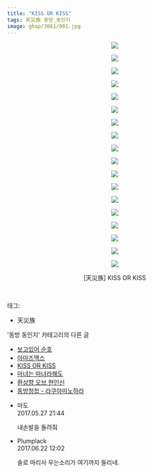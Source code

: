 ```yaml
---
title: "KISS OR KISS"
tags: 天災族 동방_동인지
image: ghap/3061/001.jpg
---
```

<div class="article">
<p style="text-align: center; clear: none; float: none;"><img src="{{ site.nasurl }}/ghap/3061/001.jpg"/></p>
<p style="text-align: center; clear: none; float: none;"><img src="{{ site.nasurl }}/ghap/3061/002.jpg"/></p>
<p style="text-align: center; clear: none; float: none;"><img src="{{ site.nasurl }}/ghap/3061/003.jpg"/></p>
<p style="text-align: center; clear: none; float: none;"><img src="{{ site.nasurl }}/ghap/3061/004.jpg"/></p>
<p style="text-align: center; clear: none; float: none;"><img src="{{ site.nasurl }}/ghap/3061/005.jpg"/></p>
<p style="text-align: center; clear: none; float: none;"><img src="{{ site.nasurl }}/ghap/3061/006.jpg"/></p>
<p style="text-align: center; clear: none; float: none;"><img src="{{ site.nasurl }}/ghap/3061/007.jpg"/></p>
<p style="text-align: center; clear: none; float: none;"><img src="{{ site.nasurl }}/ghap/3061/008.jpg"/></p>
<p style="text-align: center; clear: none; float: none;"><img src="{{ site.nasurl }}/ghap/3061/009.jpg"/></p>
<p style="text-align: center; clear: none; float: none;"><img src="{{ site.nasurl }}/ghap/3061/010.jpg"/></p>
<p style="text-align: center; clear: none; float: none;"><img src="{{ site.nasurl }}/ghap/3061/011.jpg"/></p>
<p style="text-align: center; clear: none; float: none;"><img src="{{ site.nasurl }}/ghap/3061/012.jpg"/></p>
<p style="text-align: center; clear: none; float: none;"><img src="{{ site.nasurl }}/ghap/3061/013.jpg"/></p>
<p style="text-align: center; clear: none; float: none;"><img src="{{ site.nasurl }}/ghap/3061/014.jpg"/></p>
<p style="text-align: center; clear: none; float: none;"><img src="{{ site.nasurl }}/ghap/3061/015.jpg"/></p>
<p style="text-align: center; clear: none; float: none;"><img src="{{ site.nasurl }}/ghap/3061/016.jpg"/></p>
<p style="text-align: center; clear: none; float: none;"><img src="{{ site.nasurl }}/ghap/3061/017.jpg"/></p>
<p style="text-align: center; clear: none; float: none;"><img src="{{ site.nasurl }}/ghap/3061/018.jpg"/></p>
<p style="text-align: center; clear: none; float: none;">[天災族] KISS OR KISS</p>
<p><br/></p>
</div><div class="tagTrail">
<p>태그: </p>
<ul>
<li>天災族</li>
</ul>
</div><div class="another">
<p>'동방 동인지' 카테고리의 다른 글</p>
<ul>
<li><a href="/2017-01-05-ghap_3063">보고있어 순호</a></li>
<li><a href="/2017-01-05-ghap_3062">아마즈맥스</a></li>
<li><a href="/2017-01-05-ghap_3061">KISS OR KISS</a></li>
<li><a href="/2017-01-04-ghap_3058">마녀는 마녀라해도</a></li>
<li><a href="/2017-01-04-ghap_3057">환상향 오브 현인신</a></li>
<li><a href="/2017-01-03-ghap_3055">동방청첩 - 라쿠아미노하라</a></li>
</ul>
</div><div class="cb_module cb_fluid">
<div class="cb_wrt cb_profile">
<div class="comment">
<ul>
<li class="cb_thumb_off" id="comment14999608">
<div class="cb_comment_area">
<div class="cb_info_area">
<div class="cb_section">
<span class="cb_nick_name">마도</span>
</div>
<div class="cb_section">
<span class="cb_date">2017.05.27 21:44 </span>
</div>
</div>
<div class="cb_dsc_comment">
<p class="cb_dsc">
											내손발을 돌려줘
										</p>
</div>
</div></li>
<li class="cb_thumb_off" id="comment15019486">
<div class="cb_comment_area">
<div class="cb_info_area">
<div class="cb_section">
<span class="cb_nick_name">Plumplack</span>
</div>
<div class="cb_section">
<span class="cb_date">2017.06.22 12:02 </span>
</div>
</div>
<div class="cb_dsc_comment">
<p class="cb_dsc">
											솔로 마리사 우는소리가 여기까지 들리네.
										</p>
</div>
</div></li>
</ul>
</div>
</div><!-- commentList close -->
</div>